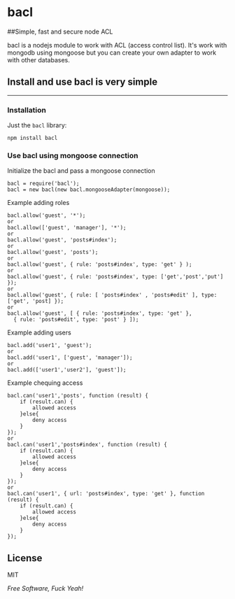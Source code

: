 bacl
=========

##Simple, fast and secure node ACL

bacl is a nodejs module to work with ACL (access control list). It's work with mongodb using mongoose but you can create your own adapter to work with other databases.

Install and use bacl is very simple
--------------
---
### Installation

Just the `bacl` library:

    npm install bacl

### Use bacl using mongoose connection

Initialize the bacl and pass a mongoose connection

    bacl = require('bacl');
    bacl = new bacl(new bacl.mongooseAdapter(mongoose));

Example adding roles

    bacl.allow('guest', '*');
    or
    bacl.allow(['guest', 'manager'], '*');
    or
    bacl.allow('guest', 'posts#index');
    or
    bacl.allow('guest', 'posts');
    or
    bacl.allow('guest', { rule: 'posts#index', type: 'get' } );
    or
    bacl.allow('guest', { rule: 'posts#index', type: ['get','post','put'] });
    or
    bacl.allow('guest', { rule: [ 'posts#index' , 'posts#edit' ], type: ['get', 'post] });
    or
    bacl.allow('guest', [ { rule: 'posts#index', type: 'get' }, 
      { rule: 'posts#edit', type: 'post' } ]);

Example adding users

    bacl.add('user1', 'guest');
    or
    bacl.add('user1', ['guest', 'manager']);
    or
    bacl.add(['user1','user2'], 'guest']);
    
Example chequing access

    bacl.can('user1','posts', function (result) {
        if (result.can) {
            allowed access
        }else{
            deny access
        }
    });
    or
    bacl.can('user1','posts#index', function (result) {
        if (result.can) {
            allowed access
        }else{
            deny access
        }
    });
    or
    bacl.can('user1', { url: 'posts#index', type: 'get' }, function (result) {
        if (result.can) {
            allowed access
        }else{
            deny access
        }
    });
License
-

MIT

*Free Software, Fuck Yeah!*